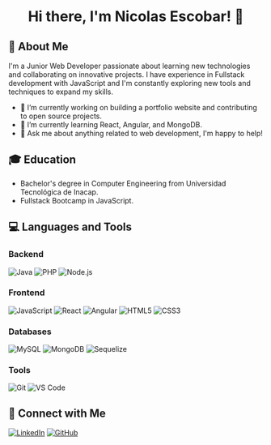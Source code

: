 
<h1 align="center"> Hi there, I'm Nicolas Escobar! 👋 </h1>

## 🚀 About Me

I'm a Junior Web Developer passionate about learning new technologies and collaborating on innovative projects. I have experience in Fullstack development with JavaScript and I'm constantly exploring new tools and techniques to expand my skills.

- 🔭 I’m currently working on building a portfolio website and contributing to open source projects.
- 🌱 I’m currently learning React, Angular, and MongoDB.
- 💬 Ask me about anything related to web development, I'm happy to help!

## 🎓 Education

- Bachelor's degree in Computer Engineering from Universidad Tecnológica de Inacap.
- Fullstack Bootcamp in JavaScript.

## 💻 Languages and Tools

### Backend

![Java](https://img.shields.io/badge/-Java-007396?style=for-the-badge&logo=Java&logoColor=ffffff)
![PHP](https://img.shields.io/badge/-PHP-777BB4?style=for-the-badge&logo=PHP&logoColor=ffffff)
![Node.js](https://img.shields.io/badge/-Node.js-339933?style=for-the-badge&logo=Node.js&logoColor=ffffff)

### Frontend

![JavaScript](https://img.shields.io/badge/-JavaScript-F7DF1E?style=for-the-badge&logo=JavaScript&logoColor=000000)
![React](https://img.shields.io/badge/-React-61DAFB?style=for-the-badge&logo=React&logoColor=000000)
![Angular](https://img.shields.io/badge/-Angular-DD0031?style=for-the-badge&logo=Angular&logoColor=ffffff)
![HTML5](https://img.shields.io/badge/-HTML5-E34F26?style=for-the-badge&logo=HTML5&logoColor=ffffff)
![CSS3](https://img.shields.io/badge/-CSS3-1572B6?style=for-the-badge&logo=CSS3&logoColor=ffffff)

### Databases

![MySQL](https://img.shields.io/badge/-MySQL-4479A1?style=for-the-badge&logo=MySQL&logoColor=ffffff)
![MongoDB](https://img.shields.io/badge/-MongoDB-47A248?style=for-the-badge&logo=MongoDB&logoColor=ffffff)
![Sequelize](https://img.shields.io/badge/-Sequelize-52B0E7?style=for-the-badge&logo=sequelize&logoColor=ffffff)

### Tools

![Git](https://img.shields.io/badge/-Git-F05032?style=for-the-badge&logo=Git&logoColor=ffffff)
![VS Code](https://img.shields.io/badge/-VS%20Code-007ACC?style=for-the-badge&logo=Visual%20Studio%20Code&logoColor=ffffff)

## 🤝 Connect with Me

[![LinkedIn](https://img.shields.io/badge/-LinkedIn-0077B5?style=for-the-badge&logo=LinkedIn&logoColor=ffffff)](https://www.linkedin.com/in/nicolás-alejandro-escobar-villegas/)
[![GitHub](https://img.shields.io/badge/-GitHub-181717?style=for-the-badge&logo=GitHub&logoColor=ffffff)](https://github.com/NicolasAEV)


